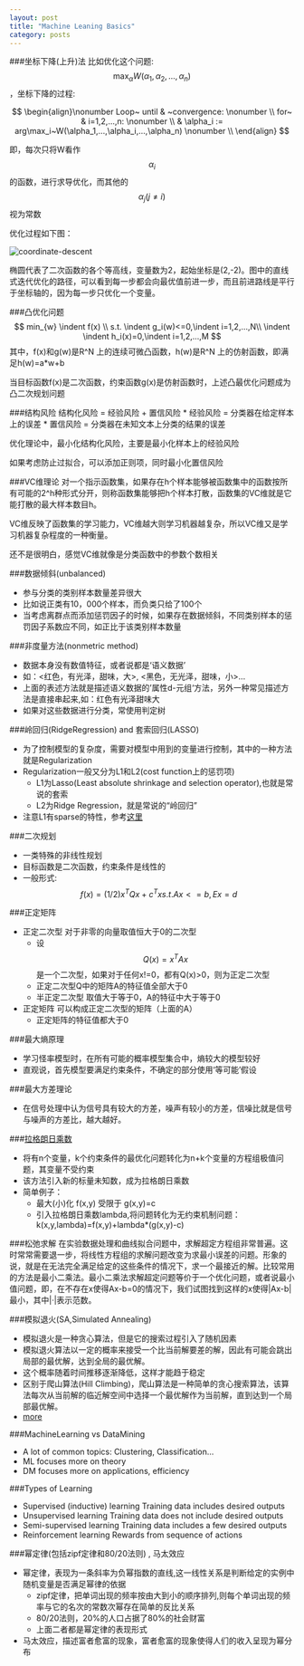 ```yaml
---
layout: post
title: "Machine Leaning Basics"
category: posts
---
```


###坐标下降(上升)法
比如优化这个问题: $$\max_\alpha W(\alpha_1, \alpha_2,...,\alpha_n)$$，坐标下降的过程:

$$
\begin{align}\nonumber
Loop~ until & ~convergence: \nonumber \\
      for~  & i=1,2,...,n: \nonumber \\
            & \alpha_i := arg\max_i~W(\alpha_1,...,\alpha_i,...,\alpha_n) \nonumber \\
\end{align}
$$

即，每次只将W看作$$\alpha_i$$的函数，进行求导优化，而其他的$$\alpha_j (j\neq i)$$视为常数

优化过程如下图：

![coordinate-descent](/imame/coordinate-descent.png)

椭圆代表了二次函数的各个等高线，变量数为2，起始坐标是(2,-2)。图中的直线式迭代优化的路径，可以看到每一步都会向最优值前进一步，而且前进路线是平行于坐标轴的，因为每一步只优化一个变量。

###凸优化问题
$$
min_{w} \indent f(x) \\
s.t. \indent g_i(w)<=0,\indent i=1,2,...,N\\
\indent \indent h_i(x)=0,\indent i=1,2,...,M
$$
其中，f(x)和g(w)是R^N 上的连续可微凸函数，h(w)是R^N 上的仿射函数，即满足h(w)=a*w+b

当目标函数f(x)是二次函数，约束函数g(x)是仿射函数时，上述凸最优化问题成为凸二次规划问题

###结构风险
结构化风险 = 经验风险 + 置信风险
    * 经验风险 =  分类器在给定样本上的误差
    * 置信风险 = 分类器在未知文本上分类的结果的误差

优化理论中，最小化结构化风险，主要是最小化样本上的经验风险

如果考虑防止过拟合，可以添加正则项，同时最小化置信风险

###VC维理论
对一个指示函数集，如果存在h个样本能够被函数集中的函数按所有可能的2^h种形式分开，则称函数集能够把h个样本打散，函数集的VC维就是它能打散的最大样本数目h。

VC维反映了函数集的学习能力，VC维越大则学习机器越复杂，所以VC维又是学习机器复杂程度的一种衡量。

还不是很明白，感觉VC维就像是分类函数中的参数个数相关

###数据倾斜(unbalanced)
* 参与分类的类别样本数量差异很大
* 比如说正类有10，000个样本，而负类只给了100个
* 当考虑离群点而添加惩罚因子的时候，如果存在数据倾斜，不同类别样本的惩罚因子系数应不同，如正比于该类别样本数量

###非度量方法(nonmetric method)
* 数据本身没有数值特征，或者说都是‘语义数据’
* 如：<红色，有光泽，甜味，大>, <黑色，无光泽，甜味，小>...
* 上面的表述方法就是描述语义数据的’属性d-元组‘方法，另外一种常见描述方法是直接串起来,如：红色有光泽甜味大
* 如果对这些数据进行分类，常使用判定树


###岭回归(RidgeRegression) and 套索回归(LASSO)
* 为了控制模型的复杂度，需要对模型中用到的变量进行控制，其中的一种方法就是Regularization
* Regularization一般又分为L1和L2(cost function上的惩罚项)
    * L1为Lasso(Least absolute shrinkage and selection operator),也就是常说的套索
    * L2为Ridge Regression，就是常说的“岭回归”
* 注意L1有sparse的特性，参考[这里](http://freemind.pluskid.org/machine-learning/sparsity-and-some-basics-of-l1-regularization/)

###二次规划
* 一类特殊的非线性规划
* 目标函数是二次函数，约束条件是线性的
* 一般形式:
$$ f(x)=(1/2)x^TQx+c^Tx s.t. Ax<=b,Ex=d $$

###正定矩阵
* 正定二次型    对于非零的向量取值恒大于0的二次型 
    * 设$$Q(x)=x^TAx$$是一个二次型，如果对于任何x!=0，都有Q(x)>0，则为正定二次型
    * 正定二次型Q中的矩阵A的特征值全部大于0
    * 半正定二次型 取值大于等于0，A的特征中大于等于0
* 正定矩阵  可以构成正定二次型的矩阵（上面的A）
    * 正定矩阵的特征值都大于0

###最大熵原理
* 学习怪率模型时，在所有可能的概率模型集合中，熵较大的模型较好
* 直观说，首先模型要满足约束条件，不确定的部分使用‘等可能’假设

###最大方差理论
* 在信号处理中认为信号具有较大的方差，噪声有较小的方差，信噪比就是信号与噪声的方差比，越大越好。

###[拉格朗日乘数](https://zh.wikipedia.org/wiki/%E6%8B%89%E6%A0%BC%E6%9C%97%E6%97%A5%E4%B9%98%E6%95%B0)
* 将有n个变量，k个约束条件的最优化问题转化为n+k个变量的方程组极值问题，其变量不受约束
* 该方法引入新的标量未知数，成为拉格朗日乘数
* 简单例子：
    * 最大(小)化 f(x,y) 受限于 g(x,y)=c
    * 引入拉格朗日乘数lambda,将问题转化为无约束机制问题：k(x,y,lambda)=f(x,y)+lambda\*(g(x,y)-c)

###松弛求解
在实验数据处理和曲线拟合问题中，求解超定方程组非常普遍。这时常常需要退一步，将线性方程组的求解问题改变为求最小误差的问题。形象的说，就是在无法完全满足给定的这些条件的情况下，求一个最接近的解。比较常用的方法是最小二乘法。最小二乘法求解超定问题等价于一个优化问题，或者说最小值问题，即，在不存在x使得Ax-b=0的情况下，我们试图找到这样的x使得|Ax-b|最小，其中|·|表示范数。

###模拟退火(SA,Simulated Annealing)
* 模拟退火是一种贪心算法，但是它的搜索过程引入了随机因素
* 模拟退火算法以一定的概率来接受一个比当前解要差的解，因此有可能会跳出局部的最优解，达到全局的最优解。
* 这个概率随着时间推移逐渐降低，这样才能趋于稳定
* 区别于爬山算法(Hill Climbing)，爬山算法是一种简单的贪心搜索算法，该算法每次从当前解的临近解空间中选择一个最优解作为当前解，直到达到一个局部最优解。
* [more](http://www.cnblogs.com/heaad/archive/2010/12/20/1911614.html)

###MachineLearning vs DataMining
* A lot of common topics: Clustering, Classification...
* ML focuses more on theory
* DM focuses more on applications, efficiency

###Types of Learning
* Supervised (inductive) learning
    Training data includes desired outputs
* Unsupervised learning
    Training data does not include desired outputs
* Semi-supervised learning
    Training data includes a few desired outputs
* Reinforcement learning
    Rewards from sequence of actions

###幂定律(包括zipf定律和80/20法则) , 马太效应 
* 幂定律，表现为一条斜率为负幂指数的直线,这一线性关系是判断给定的实例中随机变量是否满足幂律的依据
    * zipf定律，把单词出现的频率按由大到小的顺序排列,则每个单词出现的频率与它的名次的常数次幂存在简单的反比关系
    * 80/20法则，20%的人口占据了80%的社会财富
    * 上面二者都是幂定律的表现形式
* 马太效应，描述富者愈富的现象，富者愈富的现象使得人们的收入呈现为幂分布
